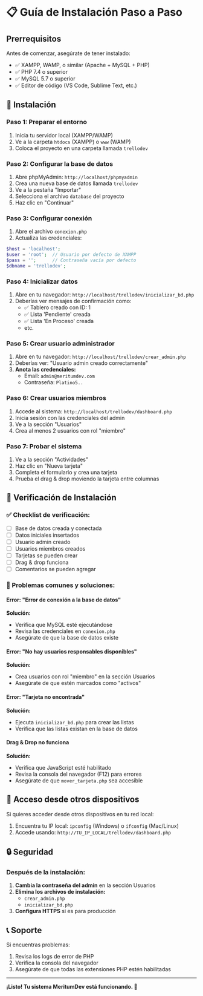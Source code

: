 # 📋 Guía de Instalación Paso a Paso

## Prerrequisitos

Antes de comenzar, asegúrate de tener instalado:
- ✅ XAMPP, WAMP, o similar (Apache + MySQL + PHP)
- ✅ PHP 7.4 o superior
- ✅ MySQL 5.7 o superior
- ✅ Editor de código (VS Code, Sublime Text, etc.)

## 🚀 Instalación

### Paso 1: Preparar el entorno
1. Inicia tu servidor local (XAMPP/WAMP)
2. Ve a la carpeta `htdocs` (XAMPP) o `www` (WAMP)
3. Coloca el proyecto en una carpeta llamada `trellodev`

### Paso 2: Configurar la base de datos
1. Abre phpMyAdmin: `http://localhost/phpmyadmin`
2. Crea una nueva base de datos llamada `trellodev`
3. Ve a la pestaña "Importar"
4. Selecciona el archivo `database` del proyecto
5. Haz clic en "Continuar"

### Paso 3: Configurar conexión
1. Abre el archivo `conexion.php`
2. Actualiza las credenciales:
```php
$host = 'localhost';
$user = 'root';  // Usuario por defecto de XAMPP
$pass = '';      // Contraseña vacía por defecto
$dbname = 'trellodev';
```

### Paso 4: Inicializar datos
1. Abre en tu navegador: `http://localhost/trellodev/inicializar_bd.php`
2. Deberías ver mensajes de confirmación como:
   - ✅ Tablero creado con ID: 1
   - ✅ Lista 'Pendiente' creada
   - ✅ Lista 'En Proceso' creada
   - etc.

### Paso 5: Crear usuario administrador
1. Abre en tu navegador: `http://localhost/trellodev/crear_admin.php`
2. Deberías ver: "Usuario admin creado correctamente"
3. **Anota las credenciales:**
   - Email: `admin@meritumdev.com`
   - Contraseña: `Platino5..`

### Paso 6: Crear usuarios miembros
1. Accede al sistema: `http://localhost/trellodev/dashboard.php`
2. Inicia sesión con las credenciales del admin
3. Ve a la sección "Usuarios"
4. Crea al menos 2 usuarios con rol "miembro"

### Paso 7: Probar el sistema
1. Ve a la sección "Actividades"
2. Haz clic en "Nueva tarjeta"
3. Completa el formulario y crea una tarjeta
4. Prueba el drag & drop moviendo la tarjeta entre columnas

## 🔧 Verificación de Instalación

### ✅ Checklist de verificación:
- [ ] Base de datos creada y conectada
- [ ] Datos iniciales insertados
- [ ] Usuario admin creado
- [ ] Usuarios miembros creados
- [ ] Tarjetas se pueden crear
- [ ] Drag & drop funciona
- [ ] Comentarios se pueden agregar

### 🐛 Problemas comunes y soluciones:

#### Error: "Error de conexión a la base de datos"
**Solución:**
- Verifica que MySQL esté ejecutándose
- Revisa las credenciales en `conexion.php`
- Asegúrate de que la base de datos existe

#### Error: "No hay usuarios responsables disponibles"
**Solución:**
- Crea usuarios con rol "miembro" en la sección Usuarios
- Asegúrate de que estén marcados como "activos"

#### Error: "Tarjeta no encontrada"
**Solución:**
- Ejecuta `inicializar_bd.php` para crear las listas
- Verifica que las listas existan en la base de datos

#### Drag & Drop no funciona
**Solución:**
- Verifica que JavaScript esté habilitado
- Revisa la consola del navegador (F12) para errores
- Asegúrate de que `mover_tarjeta.php` sea accesible

## 📱 Acceso desde otros dispositivos

Si quieres acceder desde otros dispositivos en tu red local:

1. Encuentra tu IP local: `ipconfig` (Windows) o `ifconfig` (Mac/Linux)
2. Accede usando: `http://TU_IP_LOCAL/trellodev/dashboard.php`

## 🔒 Seguridad

### Después de la instalación:
1. **Cambia la contraseña del admin** en la sección Usuarios
2. **Elimina los archivos de instalación:**
   - `crear_admin.php`
   - `inicializar_bd.php`
3. **Configura HTTPS** si es para producción

## 📞 Soporte

Si encuentras problemas:
1. Revisa los logs de error de PHP
2. Verifica la consola del navegador
3. Asegúrate de que todas las extensiones PHP estén habilitadas

---

**¡Listo! Tu sistema MeritumDev está funcionando. 🎉** 